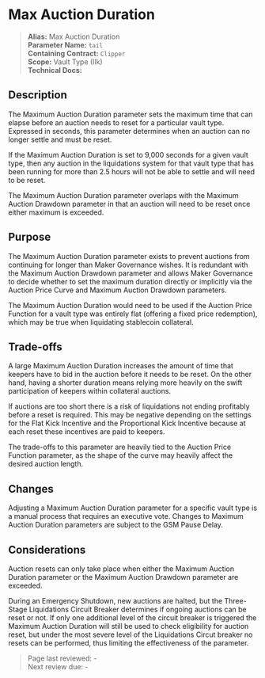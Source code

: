 # Max Auction Duration

>**Alias:** Max Auction Duration  
>**Parameter Name:** `tail`  
>**Containing Contract:** `Clipper`  
>**Scope:** Vault Type (Ilk)  
>**Technical Docs:**  

## Description

The Maximum Auction Duration parameter sets the maximum time that can elapse before an auction needs to reset for a particular vault type. Expressed in seconds, this parameter determines when an auction can no longer settle and must be reset.

If the Maximum Auction Duration is set to 9,000 seconds for a given vault type, then any auction in the liquidations system for that vault type that has been running for more than 2.5 hours will not be able to settle and will need to be reset.

The Maximum Auction Duration parameter overlaps with the Maximum Auction Drawdown parameter in that an auction will need to be reset once either maximum is exceeded.

## Purpose

The Maximum Auction Duration parameter exists to prevent auctions from continuing for longer than Maker Governance wishes. It is redundant with the Maximum Auction Drawdown parameter and allows Maker Governance to decide whether to set the maximum duration directly or implicitly via the Auction Price Curve and Maximum Auction Drawdown parameters.

The Maximum Auction Duration would need to be used if the Auction Price Function for a vault type was entirely flat \(offering a fixed price redemption\), which may be true when liquidating stablecoin collateral.

## Trade-offs

A large Maximum Auction Duration increases the amount of time that keepers have to bid in the auction before it needs to be reset. On the other hand, having a shorter duration means relying more heavily on the swift participation of keepers within collateral auctions.

If auctions are too short there is a risk of liquidations not ending profitably before a reset is required. This may be negative depending on the settings for the Flat Kick Incentive and the Proportional Kick Incentive because at each reset these incentives are paid to keepers.

The trade-offs to this parameter are heavily tied to the Auction Price Function parameter, as the shape of the curve may heavily affect the desired auction length.

## Changes

Adjusting a Maximum Auction Duration parameter for a specific vault type is a manual process that requires an executive vote. Changes to Maximum Auction Duration parameters are subject to the GSM Pause Delay.

## Considerations

Auction resets can only take place when either the Maximum Auction Duration parameter or the Maximum Auction Drawdown parameter are exceeded.

During an Emergency Shutdown, new auctions are halted, but the Three-Stage Liquidations Circuit Breaker determines if ongoing auctions can be reset or not. If only one additional level of the circuit breaker is triggered the Maximum Auction Duration will still be used to check eligibility for auction reset, but under the most severe level of the Liquidations Circut breaker no resets can be performed, thus limiting the effectiveness of the parameter.

>Page last reviewed: -  
>Next review due: -  

